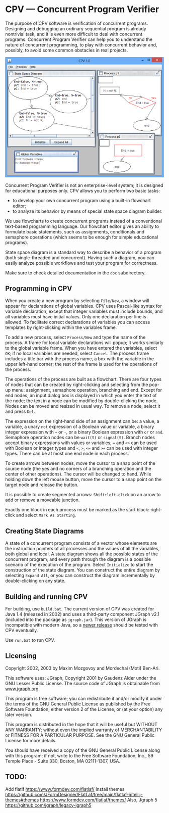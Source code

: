 # CPV  &mdash; Concurrent Program Verifier

The purpose of CPV software is verification of concurrent programs. Designing and debugging an ordinary sequential program is already nontrivial task, and it is even more difficult to deal with concurrent programs. Concurrent Program Verifier can help you to understand the nature of concurrent programming, to play with concurrent behavior and, possibly, to avoid some common obstacles in real projects.

![](cpv.png)

Concurrent Program Verifier is not an enterprise-level system; it is designed for educational purposes only. CPV allows you to perform two basic tasks:

* to develop your own concurrent program using a built-in flowchart editor;
* to analyze its behavior by means of special state space diagram builder.

We use flowcharts to create concurrent programs instead of a conventional text-based programming language. Our flowchart editor gives an ability to formulate basic statements, such as assignments, conditionals and semaphore operations (which seems to be enough for simple educational programs).

State space diagram is a standard way to describe a behavior of a program (both single-threaded and concurrent). Having such a diagram, you can easily analyze possible workflows and test your program for correctness.

Make sure to check detailed documentation in the `doc` subdirectory.

## Programming in CPV

When you create a new program by selecting `File/New`, a window will appear for declarations of global variables. CPV uses Pascal-like syntax for variable declaration, except that integer variables must include bounds, and all variables must have initial values. Only one declaration per line is allowed. To facilitate correct declarations of variables you can access templates by right-clicking within the variables frame.

To add a new process, select `Process/New` and type the name of the process. A frame for local variable declarations will popup; it works similarly to the global variable frame. When you have entered the variables, select `OK`; if no local variables are needed, select `Cancel`. The process frame includes a title bar with the process name, a box with the variable in the upper left-hand corner; the rest of the frame is used for the operations of the process.

The operations of the process are built as a flowchart. There are four types of nodes that can be created by right-clicking and selecting from the pop-up menu: assignment, semaphore operation, branching and end. Except for end nodes, an input dialog box is displayed in which you enter the text of the node; the text in a node can be modified by double-clicking the node. Nodes can be moved and resized in usual way. To remove a node, select it and
press `Del`.

The expression on the right-hand side of an assignment can be: a value, a variable, a unary `not` expression of a Boolean value or variable, a binary integer expression with `+` or `-`, or a binary Boolean expression with `or` or `and`. Semaphore operation nodes can be `wait(S)` or `signal(S)`. Branch nodes accept
binary expressions with values or variables; `=` and `<>` can be used with Boolean or integer types and `<`, `>`, `<=` and `>=` can be used with integer types. There can be at most one end node in each process.

To create arrows between nodes, move the cursor to a snap point of the source node (the yes and no corners of a branching operation and the center of other operations). The cursor will be changed to hand. While holding down the left mouse button, move the cursor to a snap point on the target node and release the button.

It is possible to create segmented arrows: `Shift+left-click` on an arrow to add or remove a moveable junction.

Exactly one block in each process must be marked as the start block:
right-click and select `Mark As Starting`.

## Creating State Diagrams

A state of a concurrent program consists of a vector whose elements are the instruction pointers of all processes and the values of all the variables, both global and local. A state diagram shows all the possible states of the concurrent program, and every path through the diagram is a possible scenario of the execution of the program. Select `Initialize` to start the construction of the state diagram. You can construct the entire diagram by selecting `Expand All`, or you can construct the diagram incrementally by double-clicking on
any state.

## Building and running CPV

For building, use `build.bat`. The current version of CPV was created for Java 1.4 (released in 2002) and uses a third-party component JGraph v2.1 (included into the package as `jgraph.jar`). This version of JGraph is incompatible with modern Java, so a [newer release](https://github.com/jgraph/jgraphx) should be tested with CPV eventually.

Use `run.bat` to run CPV.


## Licensing
Copyright 2002, 2003 by Maxim Mozgovoy and Mordechai (Moti) Ben-Ari.

This software uses:
JGraph, Copyright 2001 by Gaudenz Alder under the GNU Lesser Public License.
The source code of JGraph is obtainable from www.jgraph.org.

This program is free software; you can redistribute it and/or
modify it under the terms of the GNU General Public License
as published by the Free Software Foundation; either version 2
of the License, or (at your option) any later version.

This program is distributed in the hope that it will be useful
but WITHOUT ANY WARRANTY; without even the implied warranty of
MERCHANTABILITY or FITNESS FOR A PARTICULAR PURPOSE.
See the GNU General Public License for more details.

You should have received a copy of the GNU General Public License
along with this program; if not, write to the Free Software
Foundation, Inc., 59 Temple Place - Suite 330, Boston, MA
02111-1307, USA.

## TODO:

Add flatlf
 https://www.formdev.com/flatlaf/
Install themes
https://github.com/JFormDesigner/FlatLaf/tree/main/flatlaf-intellij-themes#themes
https://www.formdev.com/flatlaf/themes/
Also, Jgraph 5
https://github.com/jgraph/legacy-jgraph5